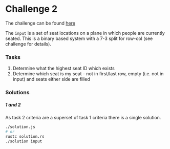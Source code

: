 # Challenge 2

The challenge can be found [here][1]

The `input` is a set of seat locations on a plane in which people are currently seated. This is a binary
based system with a 7-3 split for row-col (see challenge for details).

### Tasks

1. Determine what the highest seat ID which exists
2. Determine which seat is my seat - not in first/last row, empty (i.e. not in input) and seats either
side are filled

### Solutions

##### 1 and 2

As task 2 criteria are a superset of task 1 criteria there is a single solution.
```bash
./solution.js
# or
rustc solution.rs
./solution input
```

[1]: <https://adventofcode.com/2020/day/5> "Advent of Code day 5 challenge"
